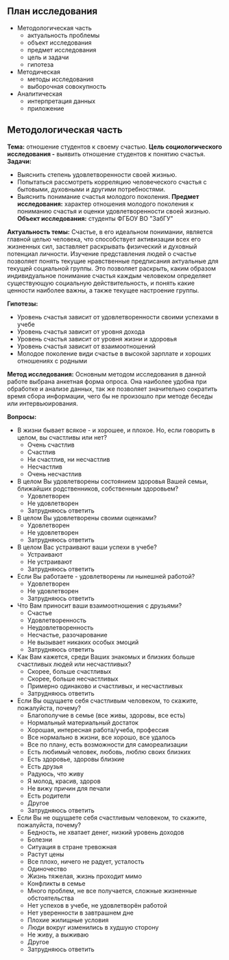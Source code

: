 

## План исследования
- Методологическая часть
    - актуальность проблемы
    - объект исследования
    - предмет исследования
    - цель и задачи
    - гипотеза
- Методическая
    - методы исследования
    - выборочная совокупность
- Аналитическая
    - интерпретация данных
    - приложение


## Методологическая часть

**Тема:** отношение студентов к своему счастью.
**Цель социологического исследования -** выявить отношение студентов к понятию счастья.
**Задачи:**
- Выяснить степень удовлетворенности своей жизнью.
- Попытаться рассмотреть корреляцию человеческого счастья с бытовыми, духовными и другими потребностями.
- Выяснить понимание счастья молодого поколения.
**Предмет исследования:** характер отношения молодого поколения к пониманию счастья и оценки удовлетворенности своей жизнью.
**Объект исследования:** студенты ФГБОУ ВО "ЗабГУ"

**Актуальность темы:**
Счастье, в его идеальном понимании, является главной целью человека, что способствует активизации всех его жизненных сил, заставляет раскрывать физический и духовный потенциал личности. Изучение представления людей о счастье позволяет понять текущие нравственные предписания актуальные для текущей социальной группы. Это позволяет раскрыть, каким образом индивидуальное понимание счастья каждым человеком определяет существующую социальную действительность, и понять какие ценности наиболее важны, а также текущее настроение группы.

**Гипотезы:** 
- Уровень счастья зависит от удовлетворенности своими успехами в учебе
- Уровень счастья зависит от уровня дохода
- Уровень счастья зависит от уровня жизни и здоровья
- Уровень счастья зависит от взаимоотношений
- Молодое поколение види счастье в высокой зарплате и хороших отношениях с родными

**Метод исследования:**
Основным методом исследования в данной работе выбрана анкетная форма опроса. Она наиболее удобна при обработке и анализе данных, так же позволяет значительно сократить время сбора информации, чего бы не произошло при методе беседы или интервьюирования.


**Вопросы:**
- В жизни бывает всякое - и хорошее, и плохое.  Но, если говорить в целом, вы счастливы или нет?
    - Очень счастлив
    - Счастлив
    - Ни счастлив, ни несчастлив
    - Несчастлив 
    - Очень несчастлив
- В целом Вы удовлетворены состоянием здоровья Вашей семьи, ближайших родственников, собственным здоровьем?
    - Удовлетворен
    - Не удовлетворен
    - Затрудняюсь ответить
- В целом Вы удовлетворены своими оценками?
    - Удовлетворен
    - Не удовлетворен
    - Затрудняюсь ответить
- В целом Вас устраивают ваши успехи в учебе?
    - Устраивают
    - Не устраивают
    - Затрудняюсь ответить
- Если Вы работаете - удовлетворены ли нынешней работой?
    - Удовлетворен
    - Не удовлетворен
    - Затрудняюсь ответить
- Что Вам приносит ваши взаимоотношения с друзьями?
    - Счастье
    - Удовлетворенность
    - Неудовлетворенность
    - Несчастье, разочарование
    - Не вызывает никаких особых эмоций
    - Затрудняюсь ответить
- Как Вам кажется, среди Ваших знакомых и близких больше счастливых людей или несчастливых?
    - Скорее, больше счастливых
    - Скорее, больше несчастливых
    - Примерно одинаково и счастливых, и несчастливых
    - Затрудняюсь ответить
- Если Вы ощущаете себя счастливым человеком, то скажите, пожалуйста, почему?
    - Благополучие в семье (все живы, здоровы, все есть)
    - Нормальный материальный достаток
    - Хорошая, интересная работа/учеба, профессия
    - Все нормально в жизни, все хорошо, все удалось
    - Все по плану, есть возможности для самореализации
    - Есть любимый человек, любовь, люблю своих близких
    - Есть здоровье, здоровы близкие
    - Есть друзья
    - Радуюсь, что живу
    - Я молод, красив, здоров	
    - Не вижу причин для печали
    - Есть родители
    - Другое
    - Затрудняюсь ответить
- Если Вы не ощущаете себя счастливым человеком, то скажите, пожалуйста, почему?
    - Бедность, не хватает денег, низкий уровень доходов
    - Болезни
    - Ситуация в стране тревожная
    - Растут цены
    - Все плохо, ничего не радует, усталость
    - Одиночество
    - Жизнь тяжелая, жизнь проходит мимо
    - Конфликты в семье	
    - Много проблем, не все получается, сложные жизненные обстоятельства
    - Нет успехов в учебе, не удовлетворён работой
    - Нет уверенности в завтрашнем дне
    - Плохие жилищные условия
    - Люди вокруг изменились в худшую сторону
    - Не живу, а выживаю
    - Другое
    - Затрудняюсь ответить


